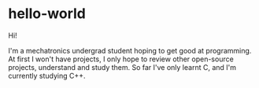 # hello-world

Hi!

I'm a mechatronics undergrad student hoping to get good at programming. At first I won't have projects, I only hope to review other open-source projects, understand and study them. So far I've only learnt C, and I'm currently studying C++.
